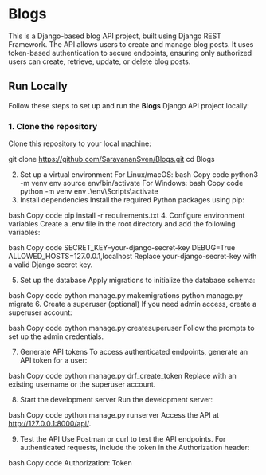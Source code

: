 # Blogs
This is a Django-based blog API project, built using Django REST Framework. The API allows users to create and manage blog posts. It uses token-based authentication to secure endpoints, ensuring only authorized users can create, retrieve, update, or delete blog posts.



## Run Locally

Follow these steps to set up and run the **Blogs** Django API project locally:

### 1. Clone the repository

Clone this repository to your local machine:

git clone https://github.com/SaravananSven/Blogs.git
cd Blogs

2. Set up a virtual environment
For Linux/macOS:
bash
Copy code
python3 -m venv env
source env/bin/activate
For Windows:
bash
Copy code
python -m venv env
.\env\Scripts\activate
3. Install dependencies
Install the required Python packages using pip:

bash
Copy code
pip install -r requirements.txt
4. Configure environment variables
Create a .env file in the root directory and add the following variables:

bash
Copy code
SECRET_KEY=your-django-secret-key
DEBUG=True
ALLOWED_HOSTS=127.0.0.1,localhost
Replace your-django-secret-key with a valid Django secret key.

5. Set up the database
Apply migrations to initialize the database schema:

bash
Copy code
python manage.py makemigrations
python manage.py migrate
6. Create a superuser (optional)
If you need admin access, create a superuser account:

bash
Copy code
python manage.py createsuperuser
Follow the prompts to set up the admin credentials.

7. Generate API tokens
To access authenticated endpoints, generate an API token for a user:

bash
Copy code
python manage.py drf_create_token <username>
Replace <username> with an existing username or the superuser account.

8. Start the development server
Run the development server:

bash
Copy code
python manage.py runserver
Access the API at http://127.0.0.1:8000/api/.

9. Test the API
Use Postman or curl to test the API endpoints. For authenticated requests, include the token in the Authorization header:

bash
Copy code
Authorization: Token <your-token>



